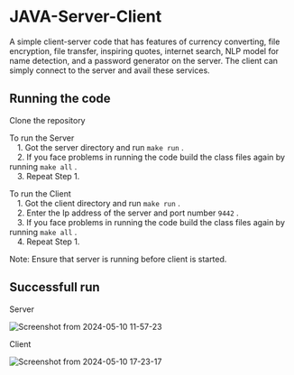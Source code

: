 # JAVA-Server-Client
A simple client-server code that has features of currency converting, file encryption, file transfer, inspiring quotes, internet search, NLP model for name detection, and a password generator on the server. The client can simply connect to the server and avail these services. 
## Running the code
Clone the repository    
  
To run the Server   
&emsp;1. Got the server directory and run `make run` .  
&emsp;2. If you face problems in running the code build the class files again by running `make all`  .  
&emsp;3. Repeat Step 1.  

To run the Client   
&emsp;1. Got the client directory and run `make run` .  
&emsp;2. Enter the Ip address of the server and port number `9442`  .  
&emsp;3. If you face problems in running the code build the class files again by running `make all`  .  
&emsp;4. Repeat Step 1.  

Note: Ensure that server is running before client is started. 

## Successfull run 
Server  

  ![Screenshot from 2024-05-10 11-57-23](https://github.com/GandholiSarat/JAVA-Server-Client/assets/123803490/016a675b-e9fd-49a9-9c9a-93cdb6b125bd)  

Client  

  ![Screenshot from 2024-05-10 17-23-17](https://github.com/GandholiSarat/JAVA-Server-Client/assets/123803490/be470db1-edb7-4039-a659-4d5bd4490317)



 
 
